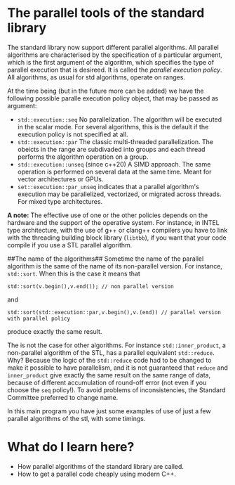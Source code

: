 # The parallel tools of the standard library #
The standard library now support different parallel algorithms. All parallel algorithms are characterised by the specification of a particular argument, which is the first argument of the algorithm, which specifies the type of parallel execution that is desireed.
It is called the *parallel execution policy*. All algorithms, as usual for std algorithms, operate on ranges.

At the time being (but in the future more can be added) we have the following possible paralle execution policy object, that may be passed as argument: 

- `std::execution::seq`  No parallelization. The algorithm will be executed in the scalar mode. For several algorithms, this is the default if the execution policy is not specified at all.
- `std::execution::par`  The classic multi-threaded parallelization. The obeicts in the range are subdivaded into groups and each thread  performs the algorithm operation on a group. 
- `std::execution::unseq` (since c++20) A SIMD approach. The same operation is performed on several data at the same time. Meant for vector architectures or GPUs.
- `set::execution::par_unseq` indicates that a parallel algorithm's execution may be parallelized, vectorized, or migrated across threads. For mixed type architectures.

**A note:** The effective use of one or the other policies depends on the hardware and the support of the operative system. For instance, in INTEL type architecture, with the use of g++ or clang++ compilers you have to link with the threading building block library (`libtbb`), if you want that your code compile if you use a STL parallel algorithm.

##The name of the algorithms##
Sometime the name of the parallel algorithm is the same of the name of its non-parallel version. For instance, `std::sort`. When this is the case it means that
```
std::sort(v.begin(),v.end()); // non parallel version
```
and
```
std::sort(std::execution::par,v.begin(),v.(end)) // parallel version with parallel policy
```
produce exactly the same result.

The is not the case for other algorithms. For instance `std::inner_product`, a non-parallel algorithm of the STL, has a parallel equivalent `std::reduce`. Why? Because the logic of the `std::reduce` code had to be changed to make it possible to have parallelism, and it is not guaranteed that `reduce` and `inner_product` give  exactly the same result on the same range of data, because of different accumulation of round-off error (not even if you choose the `seq` policy!). To avoid problems of inconsistencies, the Standard Committee preferred to change name.

In this main program you have just some examples of use of just a few parallel algorithms of the stl, with some timings.

# What do I learn here? #
- How parallel algorithms of the standard library are called.
- How to get a parallel code cheaply using modern C++.